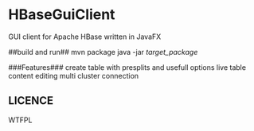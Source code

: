 # HBaseGuiClient
GUI client for Apache HBase written in JavaFX


##build and run##
mvn package
java -jar _target_package_


###Features###
create table with presplits and usefull options
live table content editing
multi cluster connection



## LICENCE
WTFPL
